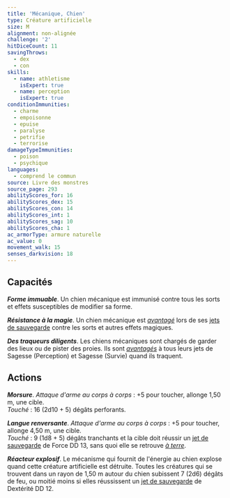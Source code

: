 ```yaml
---
title: 'Mécanique, Chien'
type: Créature artificielle
size: M
alignment: non-alignée
challenge: '2'
hitDiceCount: 11
savingThrows:
  - dex
  - con
skills:
  - name: athletisme
    isExpert: true
  - name: perception
    isExpert: true
conditionImmunities:
  - charme
  - empoisonne
  - epuise
  - paralyse
  - petrifie
  - terrorise
damageTypeImmunities:
  - poison
  - psychique
languages:
  - comprend le commun
source: Livre des monstres
source_page: 293
abilityScores_for: 16
abilityScores_dex: 15
abilityScores_con: 14
abilityScores_int: 1
abilityScores_sag: 10
abilityScores_cha: 1
ac_armorType: armure naturelle
ac_value: 0
movement_walk: 15
senses_darkvision: 18
---
```

## Capacités
_**Forme immuable**_. Un chien mécanique est immunisé contre tous les sorts et effets susceptibles de modifier sa forme.

_**Résistance à la magie**_. Un chien mécanique est [_avantagé_](/utiliser-les-caracteristiques/#avantage-et-desavantage) lors de ses [jets de sauvegarde](/utiliser-les-caracteristiques/#jets-de-sauvegarde) contre les sorts et autres effets magiques.

_**Des traqueurs diligents**_. Les chiens mécaniques sont chargés de garder des lieux ou de pister des proies. Ils sont [_avantagés_](/utiliser-les-caracteristiques/#avantage-et-desavantage) à tous leurs jets de Sagesse (Perception) et Sagesse (Survie) quand ils traquent.

## Actions
_**Morsure**_. _Attaque d'arme au corps à corps_ : +5 pour toucher, allonge 1,50 m, une cible.  
_Touché_ : 16 (2d10 + 5) dégâts perforants.

_**Langue renversante**_. _Attaque d'arme au corps à corps_ : +5 pour toucher, allonge 4,50 m, une cible.  
_Touché_ : 9 (1d8 + 5) dégâts tranchants et la cible doit réussir un [jet de sauvegarde](/utiliser-les-caracteristiques/#jets-de-sauvegarde) de Force DD 13, sans quoi elle se retrouve [_à terre_](/gerer-la-sante-du-personnage/#a-terre).

_**Réacteur explosif**_. Le mécanisme qui fournit de l'énergie au chien explose quand cette créature artificielle est détruite. Toutes les créatures qui se trouvent dans un rayon de 1,50 m autour du chien subissent 7 (2d6) dégâts de feu, ou moitié moins si elles réussissent un [jet de sauvegarde](/utiliser-les-caracteristiques/#jets-de-sauvegarde) de Dextérité DD 12.
